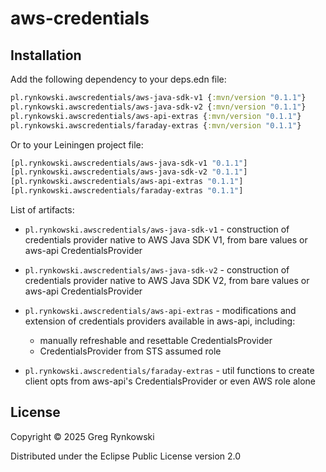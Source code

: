 # aws-credentials

## Installation

Add the following dependency to your deps.edn file:

```clojure
pl.rynkowski.awscredentials/aws-java-sdk-v1 {:mvn/version "0.1.1"}
pl.rynkowski.awscredentials/aws-java-sdk-v2 {:mvn/version "0.1.1"}
pl.rynkowski.awscredentials/aws-api-extras {:mvn/version "0.1.1"}
pl.rynkowski.awscredentials/faraday-extras {:mvn/version "0.1.1"}
```

Or to your Leiningen project file:

```clojure
[pl.rynkowski.awscredentials/aws-java-sdk-v1 "0.1.1"]
[pl.rynkowski.awscredentials/aws-java-sdk-v2 "0.1.1"]
[pl.rynkowski.awscredentials/aws-api-extras "0.1.1"]
[pl.rynkowski.awscredentials/faraday-extras "0.1.1"]
```

List of artifacts:

- `pl.rynkowski.awscredentials/aws-java-sdk-v1` - construction of credentials provider
  native to AWS Java SDK V1, from bare values or aws-api CredentialsProvider

- `pl.rynkowski.awscredentials/aws-java-sdk-v2` - construction of credentials provider
  native to AWS Java SDK V2, from bare values or aws-api CredentialsProvider

- `pl.rynkowski.awscredentials/aws-api-extras` - modifications and extension of
  credentials providers available in aws-api, including:
  - manually refreshable and resettable CredentialsProvider
  - CredentialsProvider from STS assumed role

- `pl.rynkowski.awscredentials/faraday-extras` - util functions to create client opts
  from aws-api's CredentialsProvider or even AWS role alone

## License

Copyright © 2025 Greg Rynkowski

Distributed under the Eclipse Public License version 2.0
